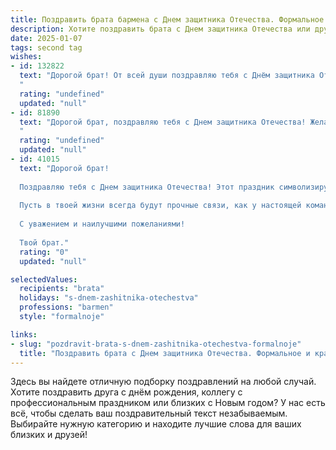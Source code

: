 ```yaml
---
title: Поздравить брата бармена с Днем защитника Отечества. Формальное и красивое
description: Хотите поздравить брата с Днем защитника Отечества или другим праздником? Наш ИИ создаст незабываемое поздравление, а вы обязательно выделитесь среди других.  
date: 2025-01-07
tags: second tag
wishes:
- id: 132822
  text: "Дорогой брат! От всей души поздравляю тебя с Днём защитника Отечества!  Пусть твой профессионализм и мастерство, приобретённые за барной стойкой,  всегда приносят тебе успех и уважение. Желаю тебе крепкого здоровья, благополучия и мирного неба над головой.  С праздником!
  "
  rating: "undefined"
  updated: "null"
- id: 81890
  text: "Дорогой брат, поздравляю тебя с Днем защитника Отечества! Желаю тебе крепкого здоровья, успехов в твоей профессии бармена и всегда оставаться настоящим мужчиной, достойным уважения и восхищения.
  "
  rating: "undefined"
  updated: "null"
- id: 41015
  text: "Дорогой брат!
  
  Поздравляю тебя с Днем защитника Отечества! Этот праздник символизирует мужество, стойкость и верность своему делу. Ты, как бармен, каждый день создаешь атмосферу уюта и доверия, даря радость и хорошее настроение людям.
  
  Пусть в твоей жизни всегда будут прочные связи, как у настоящей команды, а каждый день приносит новые победы и достижения. Желаю здоровья, счастья и вдохновения в твоем нелегком, но интересном деле. Оставайся настоящим мастером своего ремесла и продолжай радовать всех своим искусством.
  
  С уважением и наилучшими пожеланиями!
  
  Твой брат."
  rating: "0"
  updated: "null"

selectedValues:
  recipients: "brata"
  holidays: "s-dnem-zashitnika-otechestva"
  professions: "barmen"
  style: "formalnoje"

links:
- slug: "pozdravit-brata-s-dnem-zashitnika-otechestva-formalnoje"
  title: "Поздравить брата с Днем защитника Отечества. Формальное и красивое"
---
```


Здесь вы найдете отличную подборку поздравлений на любой случай. 
Хотите поздравить друга с днём рождения, коллегу с профессиональным праздником или близких с Новым годом? У нас есть всё, чтобы сделать ваш поздравительный текст незабываемым. Выбирайте нужную категорию и находите лучшие слова для ваших близких и друзей!
